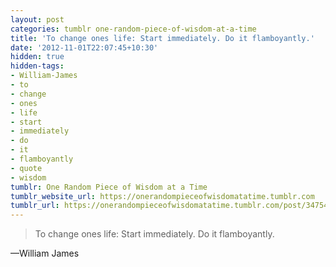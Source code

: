 ```yaml
---
layout: post
categories: tumblr one-random-piece-of-wisdom-at-a-time
title: 'To change ones life: Start immediately. Do it flamboyantly.'
date: '2012-11-01T22:07:45+10:30'
hidden: true
hidden-tags:
- William-James
- to
- change
- ones
- life
- start
- immediately
- do
- it
- flamboyantly
- quote
- wisdom
tumblr: One Random Piece of Wisdom at a Time
tumblr_website_url: https://onerandompieceofwisdomatatime.tumblr.com
tumblr_url: https://onerandompieceofwisdomatatime.tumblr.com/post/34754805726/to-change-ones-life-start-immediately-do-it
---
```

> To change ones life: Start immediately. Do it flamboyantly.

—William James
